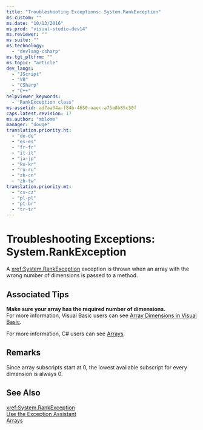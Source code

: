 ```yaml
---
title: "Troubleshooting Exceptions: System.RankException"
ms.custom: ""
ms.date: "10/13/2016"
ms.prod: "visual-studio-dev14"
ms.reviewer: ""
ms.suite: ""
ms.technology: 
  - "devlang-csharp"
ms.tgt_pltfrm: ""
ms.topic: "article"
dev_langs: 
  - "JScript"
  - "VB"
  - "CSharp"
  - "C++"
helpviewer_keywords: 
  - "RankException class"
ms.assetid: ad7aa34a-f84b-4650-aaec-a75a8b85c50f
caps.latest.revision: 17
ms.author: "mblome"
manager: "douge"
translation.priority.ht: 
  - "de-de"
  - "es-es"
  - "fr-fr"
  - "it-it"
  - "ja-jp"
  - "ko-kr"
  - "ru-ru"
  - "zh-cn"
  - "zh-tw"
translation.priority.mt: 
  - "cs-cz"
  - "pl-pl"
  - "pt-br"
  - "tr-tr"
---
```

# Troubleshooting Exceptions: System.RankException
A <xref:System.RankException> exception is thrown when an array with the wrong number of dimensions is passed to a method.  
  
## Associated Tips  
 **Make sure your array has the required number of dimensions.**  
 For more information, Visual Basic users can see [Array Dimensions in Visual Basic](../Topic/Array%20Dimensions%20in%20Visual%20Basic.md).  
  
 For more information, C# users can see [Arrays](../Topic/Arrays%20\(C%23%20Programming%20Guide\).md).  
  
## Remarks  
 Since array subscripts start at 0, the lowest available subscript for every dimension is always 0.  
  
## See Also  
 <xref:System.RankException>   
 [Use the Exception Assistant](../Topic/How%20to:%20Use%20the%20Exception%20Assistant.md)   
 [Arrays](../Topic/Arrays%20in%20Visual%20Basic.md)